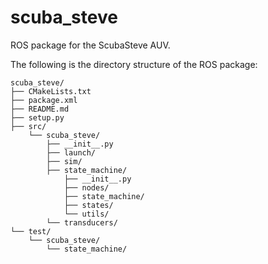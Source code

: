 # scuba_steve
ROS package for the ScubaSteve AUV.

The following is the directory structure of the ROS package:

```
scuba_steve/
├── CMakeLists.txt
├── package.xml
├── README.md
├── setup.py
├── src/
    └── scuba_steve/
        ├── __init__.py
        ├── launch/
        ├── sim/
        ├── state_machine/
            ├── __init__.py
            ├── nodes/
            ├── state_machine/
            ├── states/
            └── utils/
        └── transducers/
└── test/
    └── scuba_steve/
        └── state_machine/
```
